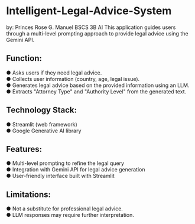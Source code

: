 # Intelligent-Legal-Advice-System
by: Princes Rose G. Manuel  BSCS 3B AI
This application guides users through a multi-level prompting approach to provide
legal advice using the Gemini API.

## Function:
● Asks users if they need legal advice.  
● Collects user information (country, age, legal issue).  
● Generates legal advice based on the provided information using an LLM.  
● Extracts "Attorney Type" and "Authority Level" from the generated text. 

## Technology Stack:
● Streamlit (web framework)  
● Google Generative AI library

## Features:
● Multi-level prompting to refine the legal query  
● Integration with Gemini API for legal advice generation  
● User-friendly interface built with Streamlit

## Limitations:
● Not a substitute for professional legal advice.  
● LLM responses may require further interpretation.



